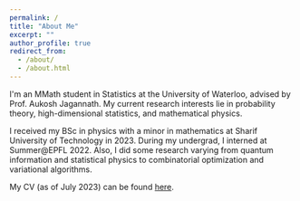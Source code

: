 ```yaml
---
permalink: /
title: "About Me"
excerpt: ""
author_profile: true
redirect_from: 
  - /about/
  - /about.html
---
```

I'm an MMath student in Statistics at the University of Waterloo, advised by Prof. Aukosh Jagannath. My current research interests lie in probability theory, high-dimensional statistics, and mathematical physics. 

I received my BSc in physics with a minor in mathematics at Sharif University of Technology in 2023. During my undergrad, I interned at Summer@EPFL 2022. Also, I did some research varying from quantum information and statistical physics to combinatorial optimization and variational algorithms.

My CV (as of July 2023) can be found [here](/cv).
